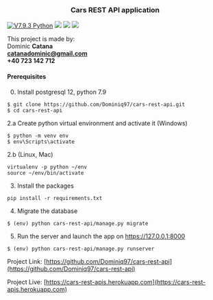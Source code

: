 <br />
<p align="center">

  <h3 align="center">Cars REST API application</h3>

[![V7.9.3 Python](https://img.shields.io/badge/python-v7.9.3-green)]()  ![](https://img.shields.io/badge/Django-2.1.3-green) [![](https://img.shields.io/badge/postgresql-12-red)]() ![](https://img.shields.io/badge/docker-blue)

This project is made by: <br>
Dominic <strong>Catana</strong><br />
<strong>catanadominic@gmail.com</strong><br>
<strong>+40 723 142 712</strong><br />

#### Prerequisites
0. Install postgresql 12, python 7.9

```
$ git clone https://github.com/Dominiq97/cars-rest-api.git
$ cd cars-rest-api
```
2.a Create python virtual environment and activate it (Windows)
```
$ python -m venv env
$ env\Scripts\activate
```
2.b (Linux, Mac)
```
virtualenv -p python ~/env
source ~/env/bin/activate
```
3. Install the packages
```
pip install -r requirements.txt
```
4. Migrate the database
```
$ (env) python cars-rest-api/manage.py migrate
```
5. Run the server and launch the app on https://127.0.0.1:8000
```
$ (env) python cars-rest-api/manage.py runserver
```

Project Link: [https://github.com/Dominiq97/cars-rest-api](https://github.com/Dominiq97/cars-rest-api)

Project Live: [https://cars-rest-apis.herokuapp.com](https://cars-rest-apis.herokuapp.com)







 
